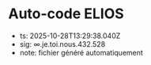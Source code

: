 # Auto-code ELIOS
- ts: 2025-10-28T13:29:38.040Z
- sig: ∞.je.toi.nous.432.528
- note: fichier généré automatiquement